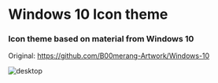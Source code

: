 # Windows 10 Icon theme #

### Icon theme based on material from Windows 10
Original: https://github.com/B00merang-Artwork/Windows-10

![desktop](https://camo.githubusercontent.com/e1c72d341066fbae97df0b9921080664f6095d64/687474703a2f2f6230306d6572616e672e776565626c792e636f6d2f75706c6f6164732f312f362f382f312f31363831333032322f73637265656e73686f742d323031362d31312d30312d31302d33352d34335f6f7269672e706e67)
